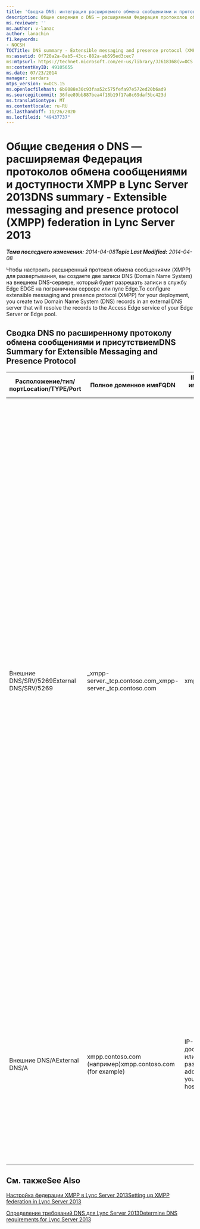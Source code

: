 ```yaml
---
title: 'Сводка DNS: интеграция расширяемого обмена сообщениями и протокола присутствия (XMPP)'
description: Общие сведения о DNS — расширяемая Федерация протоколов обмена сообщениями и присутствия (XMPP).
ms.reviewer: ''
ms.author: v-lanac
author: lanachin
f1.keywords:
- NOCSH
TOCTitle: DNS summary - Extensible messaging and presence protocol (XMPP) federation
ms:assetid: 0f720a2a-8ab5-43cc-882a-ab595ed3cec7
ms:mtpsurl: https://technet.microsoft.com/en-us/library/JJ618368(v=OCS.15)
ms:contentKeyID: 49105655
ms.date: 07/23/2014
manager: serdars
mtps_version: v=OCS.15
ms.openlocfilehash: 6b8088e30c93faa52c575fefa97e572ed20b6ad9
ms.sourcegitcommit: 36fee89bb887bea4f18b19f17a8c69daf5bc423d
ms.translationtype: MT
ms.contentlocale: ru-RU
ms.lasthandoff: 11/26/2020
ms.locfileid: "49437737"
---
```

# <a name="dns-summary---extensible-messaging-and-presence-protocol-xmpp-federation-in-lync-server-2013"></a><span data-ttu-id="02903-103">Общие сведения о DNS — расширяемая Федерация протоколов обмена сообщениями и доступности XMPP в Lync Server 2013</span><span class="sxs-lookup"><span data-stu-id="02903-103">DNS summary - Extensible messaging and presence protocol (XMPP) federation in Lync Server 2013</span></span>

<div data-xmlns="http://www.w3.org/1999/xhtml">

<div class="topic" data-xmlns="http://www.w3.org/1999/xhtml" data-msxsl="urn:schemas-microsoft-com:xslt" data-cs="https://msdn.microsoft.com/">

<div data-asp="https://msdn2.microsoft.com/asp">



</div>

<div id="mainSection">

<div id="mainBody"><span data-ttu-id="02903-104">

<span> </span></span><span class="sxs-lookup"><span data-stu-id="02903-104">

<span> </span></span></span>

<span data-ttu-id="02903-105">_**Тема последнего изменения:** 2014-04-08_</span><span class="sxs-lookup"><span data-stu-id="02903-105">_**Topic Last Modified:** 2014-04-08_</span></span>

<span data-ttu-id="02903-106">Чтобы настроить расширенный протокол обмена сообщениями (XMPP) для развертывания, вы создаете две записи DNS (Domain Name System) на внешнем DNS-сервере, который будет разрешать записи в службу Edge EDGE на пограничном сервере или пуле Edge.</span><span class="sxs-lookup"><span data-stu-id="02903-106">To configure extensible messaging and presence protocol (XMPP) for your deployment, you create two Domain Name System (DNS) records in an external DNS server that will resolve the records to the Access Edge service of your Edge Server or Edge pool.</span></span>

<div>

## <a name="dns-summary-for-extensible-messaging-and-presence-protocol"></a><span data-ttu-id="02903-107">Сводка DNS по расширенному протоколу обмена сообщениями и присутствием</span><span class="sxs-lookup"><span data-stu-id="02903-107">DNS Summary for Extensible Messaging and Presence Protocol</span></span>


<table>
<colgroup>
<col style="width: 25%" />
<col style="width: 25%" />
<col style="width: 25%" />
<col style="width: 25%" />
</colgroup>
<thead>
<tr class="header">
<th><span data-ttu-id="02903-108">Расположение/тип/порт</span><span class="sxs-lookup"><span data-stu-id="02903-108">Location/TYPE/Port</span></span></th>
<th><span data-ttu-id="02903-109">Полное доменное имя</span><span class="sxs-lookup"><span data-stu-id="02903-109">FQDN</span></span></th>
<th><span data-ttu-id="02903-110">IP-адрес или полное доменное имя записи узла</span><span class="sxs-lookup"><span data-stu-id="02903-110">IP address/FQDN host record</span></span></th>
<th><span data-ttu-id="02903-111">Карты и примечания</span><span class="sxs-lookup"><span data-stu-id="02903-111">Maps to/Comments</span></span></th>
</tr>
</thead>
<tbody>
<tr class="odd">
<td><p><span data-ttu-id="02903-112">Внешние DNS/SRV/5269</span><span class="sxs-lookup"><span data-stu-id="02903-112">External DNS/SRV/5269</span></span></p></td>
<td><p><span data-ttu-id="02903-113">_xmpp-server._tcp.contoso.com</span><span class="sxs-lookup"><span data-stu-id="02903-113">_xmpp-server._tcp.contoso.com</span></span></p></td>
<td><p><span data-ttu-id="02903-114">xmpp.contoso.com</span><span class="sxs-lookup"><span data-stu-id="02903-114">xmpp.contoso.com</span></span></p></td>
<td><p><span data-ttu-id="02903-115">Внешний интерфейс XMPP прокси-сервера в службе пограничного доступа или пуле Edge. При необходимости повторите эти действия для всех внутренних доменов SIP, в которых пользователи Lync поддерживают доступ к контактам с контактами XMPP с помощью глобальной политики, политики сайта, в которой находится пользователь, или политики пользователя, примененной к пользователю с поддержкой Lync.</span><span class="sxs-lookup"><span data-stu-id="02903-115">XMPP proxy external interface on the Access Edge service or Edge pool.Repeat as necessary for all internal SIP domains with Lync enabled users where contact with XMPP contacts is allowed through the configuration of the External Access Policy through a global policy, site policy where the user is located, or user policy applied to the Lync-enabled user.</span></span> <span data-ttu-id="02903-116">Разрешенный домен XMPP также должен быть настроен в политике федеративных партнеров XMPP.</span><span class="sxs-lookup"><span data-stu-id="02903-116">An allowed XMPP domain must also be configured in the XMPP Federated Partners policy.</span></span> <span data-ttu-id="02903-117">Дополнительные сведения <strong>можно</strong> найти в разделах.</span><span class="sxs-lookup"><span data-stu-id="02903-117">See topics in <strong>See Also</strong> for additional details</span></span></p></td>
</tr>
<tr class="even">
<td><p><span data-ttu-id="02903-118">Внешние DNS/A</span><span class="sxs-lookup"><span data-stu-id="02903-118">External DNS/A</span></span></p></td>
<td><p><span data-ttu-id="02903-119">xmpp.contoso.com (например)</span><span class="sxs-lookup"><span data-stu-id="02903-119">xmpp.contoso.com (for example)</span></span></p></td>
<td><p><span data-ttu-id="02903-120">IP-адрес службы пограничного доступа на пограничном сервере или в пограничном пуле, где размещен прокси-сервер XMPP</span><span class="sxs-lookup"><span data-stu-id="02903-120">IP address of Access Edge service on your Edge Server or Edge pool hosting XMPP proxy</span></span></p></td>
<td><p><span data-ttu-id="02903-121">Указывает на службу пограничного доступа или пул EDGE, на котором размещена служба прокси XMPP.</span><span class="sxs-lookup"><span data-stu-id="02903-121">Points to the Access Edge service or Edge pool that hosts the XMPP proxy service.</span></span> <span data-ttu-id="02903-122">Как правило, создаваемая SRV-запись будет указывать на эту запись узла (A или AAAA).</span><span class="sxs-lookup"><span data-stu-id="02903-122">Typically, the SRV record that you create will point to this host (A or AAAA) record</span></span></p></td>
</tr>
</tbody>
</table>


</div>

<div>

## <a name="see-also"></a><span data-ttu-id="02903-123">См. также</span><span class="sxs-lookup"><span data-stu-id="02903-123">See Also</span></span>


[<span data-ttu-id="02903-124">Настройка федерации XMPP в Lync Server 2013</span><span class="sxs-lookup"><span data-stu-id="02903-124">Setting up XMPP federation in Lync Server 2013</span></span>](lync-server-2013-setting-up-xmpp-federation.md)  


[<span data-ttu-id="02903-125">Определение требований DNS для Lync Server 2013</span><span class="sxs-lookup"><span data-stu-id="02903-125">Determine DNS requirements for Lync Server 2013</span></span>](lync-server-2013-determine-dns-requirements.md)  
  

<span data-ttu-id="02903-126"></div>

</div>

<span> </span>

</div>

</div>

</span><span class="sxs-lookup"><span data-stu-id="02903-126"></div>

</div>

<span> </span>

</div>

</div>

</span></span></div>

